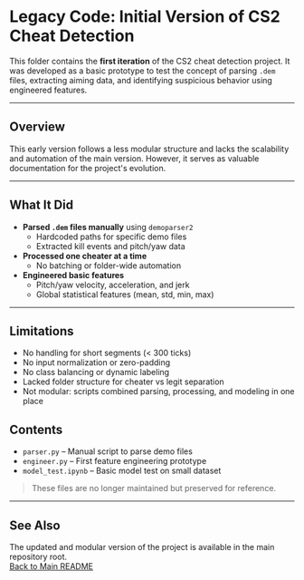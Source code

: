 # Legacy Code: Initial Version of CS2 Cheat Detection

This folder contains the **first iteration** of the CS2 cheat detection project. It was developed as a basic prototype to test the concept of parsing `.dem` files, extracting aiming data, and identifying suspicious behavior using engineered features.

---

## Overview

This early version follows a less modular structure and lacks the scalability and automation of the main version. However, it serves as valuable documentation for the project's evolution.

---

## What It Did

- **Parsed `.dem` files manually** using `demoparser2`
  - Hardcoded paths for specific demo files
  - Extracted kill events and pitch/yaw data
- **Processed one cheater at a time**
  - No batching or folder-wide automation
- **Engineered basic features**
  - Pitch/yaw velocity, acceleration, and jerk
  - Global statistical features (mean, std, min, max)

---

## Limitations

- No handling for short segments (< 300 ticks)
- No input normalization or zero-padding
- No class balancing or dynamic labeling
- Lacked folder structure for cheater vs legit separation
- Not modular: scripts combined parsing, processing, and modeling in one place


## Contents

- `parser.py` – Manual script to parse demo files
- `engineer.py` – First feature engineering prototype
- `model_test.ipynb` – Basic model test on small dataset

> These files are no longer maintained but preserved for reference.

---

## See Also

The updated and modular version of the project is available in the main repository root.  
[Back to Main README](../)
